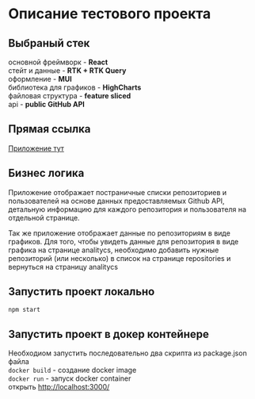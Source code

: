 # Описание тестового проекта

## Выбраный стек

основной фреймворк - **React** \
стейт и данные - **RTK + RTK Query** \
оформление - **MUI** \
библиотека для графиков - **HighCharts** \
файловая структура - **feature sliced** \
api - **public GitHub API**



## Прямая ссылка
[Приложение тут](https://fluffy-dolphin-17a9e7.netlify.app/)



## Бизнес логика

Приложение отображает постраничные списки репозиториев и пользователей на основе данных предоставляемых Github API, детальную информацию для каждого репозитория и пользователя на отдельной странице.

Так же приложение отображает данные по репозиториям в виде графиков. Для того, чтобы увидеть данные для репозитория в виде графика на странице analitycs, необходимо добавить нужные репозиторий (или несколько) в список на странице repositories и вернуться на страницу analitycs


## Запустить проект локально
`npm start`

## Запустить проект в докер контейнере
Необходиом запустить последовательно два скрипта из package.json файла \
`docker build` - создание docker image \
`docker run` - запуск docker container \
открыть [http://localhost:3000/](http://localhost:3000/)


